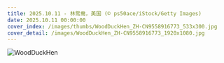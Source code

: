 ```yaml
---
title: 2025.10.11 - 林鸳鸯，美国 (© ps50ace/iStock/Getty Images)
date: 2025.10.11 00:00:00
cover_index: /images/thumbs/WoodDuckHen_ZH-CN9558916773_533x300.jpg
cover_detail: /images/WoodDuckHen_ZH-CN9558916773_1920x1080.jpg
---
```


![WoodDuckHen](/images/WoodDuckHen_ZH-CN9558916773_1920x1080.jpg)
